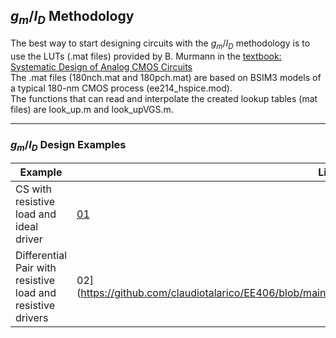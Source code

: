 ## $g_{m}/I_{D}$ Methodology

The best way to start designing circuits with the $g_m/I_D$ methodology is to use the LUTs (.mat files) provided by B. Murmann in the [textbook:
Systematic Design of Analog CMOS Circuits](https://github.com/bmurmann/Book-on-gm-ID-design/tree/main/starter_kit)<br>
The .mat files (180nch.mat and 180pch.mat) are based on BSIM3 models of a typical 180-nm CMOS process (ee214_hspice.mod).<br>
The functions that can read and interpolate the created lookup tables (mat files) are look_up.m and look_upVGS.m.

---

### $g_{m}/I_{D}$ Design Examples

| Example  | Link  | Comments  |
|---|---|---|
| CS with resistive load and ideal driver |[01](https://github.com/claudiotalarico/EE406/blob/main/00_gmid_classical_toolkit/examples/01_example.md)| | 
| Differential Pair with resistive load and resistive drivers |02](https://github.com/claudiotalarico/EE406/blob/main/00_gmid_classical_toolkit/examples/02_example.md)| |

